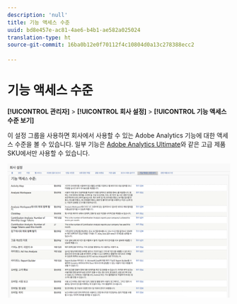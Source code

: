 ```yaml
---
description: 'null'
title: 기능 액세스 수준
uuid: bd8e457e-ac81-4ae6-b4b1-ae582a025024
translation-type: ht
source-git-commit: 16ba0b12e0f70112f4c10804d0a13c278388ecc2

---
```



# 기능 액세스 수준

**[!UICONTROL 관리자]** &gt; **[!UICONTROL 회사 설정]** &gt; **[!UICONTROL 기능 액세스 수준 보기]**

이 설정 그룹을 사용하면 회사에서 사용할 수 있는 Adobe Analytics 기능에 대한 액세스 수준을 볼 수 있습니다. 일부 기능은 [Adobe Analytics Ultimate](https://www.adobe.com/kr/data-analytics-cloud/analytics/ultimate.html)와 같은 고급 제품 SKU에서만 사용할 수 있습니다.

![](assets/feature-access-levels.png)


